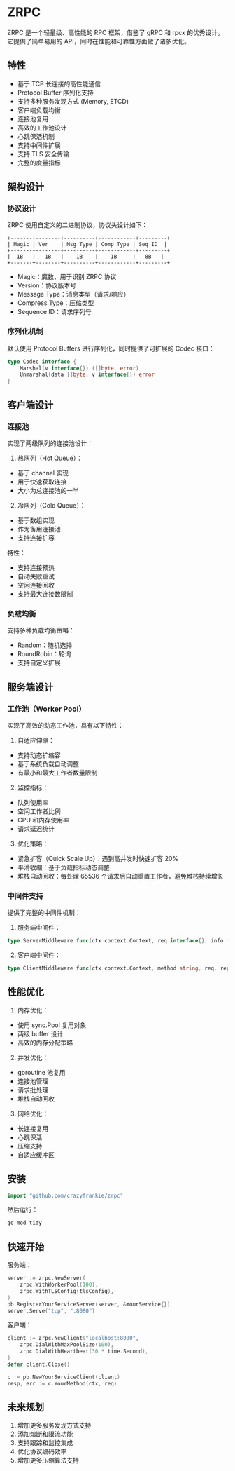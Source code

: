 # ZRPC

ZRPC 是一个轻量级、高性能的 RPC 框架，借鉴了 gRPC 和 rpcx 的优秀设计。它提供了简单易用的 API，同时在性能和可靠性方面做了诸多优化。

## 特性

- 基于 TCP 长连接的高性能通信
- Protocol Buffer 序列化支持
- 支持多种服务发现方式 (Memory, ETCD)
- 客户端负载均衡
- 连接池复用
- 高效的工作池设计
- 心跳保活机制
- 支持中间件扩展
- 支持 TLS 安全传输
- 完整的度量指标

## 架构设计

### 协议设计

ZRPC 使用自定义的二进制协议，协议头设计如下：

```
+-------+--------+----------+------------+---------+
| Magic | Ver    | Msg Type | Comp Type | Seq ID  |
+-------+--------+----------+------------+---------+
|  1B   |   1B   |    1B    |    1B     |   8B   |
+-------+--------+----------+------------+---------+
```

- Magic：魔数，用于识别 ZRPC 协议
- Version：协议版本号
- Message Type：消息类型（请求/响应）
- Compress Type：压缩类型
- Sequence ID：请求序列号

### 序列化机制

默认使用 Protocol Buffers 进行序列化，同时提供了可扩展的 Codec 接口：

```go
type Codec interface {
    Marshal(v interface{}) ([]byte, error)
    Unmarshal(data []byte, v interface{}) error
}
```

## 客户端设计

### 连接池

实现了两级队列的连接池设计：

1. 热队列（Hot Queue）：
- 基于 channel 实现
- 用于快速获取连接
- 大小为总连接池的一半

2. 冷队列（Cold Queue）：
- 基于数组实现
- 作为备用连接池
- 支持连接扩容

特性：
- 支持连接预热
- 自动失败重试
- 空闲连接回收
- 支持最大连接数限制

### 负载均衡

支持多种负载均衡策略：

- Random：随机选择
- RoundRobin：轮询
- 支持自定义扩展

## 服务端设计

### 工作池（Worker Pool）

实现了高效的动态工作池，具有以下特性：

1. 自适应伸缩：
- 支持动态扩缩容
- 基于系统负载自动调整
- 有最小和最大工作者数量限制

2. 监控指标：
- 队列使用率
- 空闲工作者比例
- CPU 和内存使用率
- 请求延迟统计

3. 优化策略：
- 紧急扩容（Quick Scale Up）：遇到高并发时快速扩容 20%
- 平滑收缩：基于负载指标动态调整
- 堆栈自动回收：每处理 65536 个请求后自动重置工作者，避免堆栈持续增长

### 中间件支持

提供了完整的中间件机制：

1. 服务端中间件：
```go
type ServerMiddleware func(ctx context.Context, req interface{}, info *ServerInfo, handler Handler) (resp interface{}, err error)
```

2. 客户端中间件：
```go
type ClientMiddleware func(ctx context.Context, method string, req, reply interface{}, cc *Client, invoker Invoker) error
```

## 性能优化

1. 内存优化：
- 使用 sync.Pool 复用对象
- 两级 buffer 设计
- 高效的内存分配策略

2. 并发优化：
- goroutine 池复用
- 连接池管理
- 请求批处理
- 堆栈自动回收

3. 网络优化：
- 长连接复用
- 心跳保活
- 压缩支持
- 自适应缓冲区

## 安装

```go
import "github.com/crazyfrankie/zrpc"
```

然后运行：
```bash
go mod tidy
```

## 快速开始

服务端：
```go
server := zrpc.NewServer(
    zrpc.WithWorkerPool(100),
    zrpc.WithTLSConfig(tlsConfig),
)
pb.RegisterYourServiceServer(server, &YourService{})
server.Serve("tcp", ":8080")
```

客户端：
```go
client := zrpc.NewClient("localhost:8080",
    zrpc.DialWithMaxPoolSize(100),
    zrpc.DialWithHeartbeat(30 * time.Second),
)
defer client.Close()

c := pb.NewYourServiceClient(client)
resp, err := c.YourMethod(ctx, req)
```

## 未来规划

1. 增加更多服务发现方式支持
2. 添加熔断和限流功能
3. 支持跟踪和监控集成
4. 优化协议编码效率
5. 增加更多压缩算法支持
